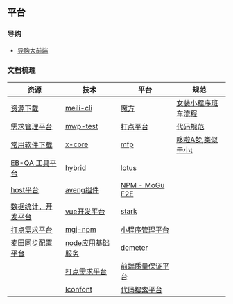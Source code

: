 
## 平台

### 导购

* [导购大前端](http://galaxy.mogujie.org/a/daogou-f2e/tech-docs/)

### 文档梳理

| 资源 | 技术 | 平台 |  规范 | 
| ------ | ------ | ------ | ------ |
| [资源下载](http://public.mogujie.org/) | [meili-cli](http://docs.f2e.meili-inc.com/meili-cli/) | [魔方](http://jcube.mogujie.org) | [女装小程序班车流程](http://wiki.mogujie.org/pages/viewpage.action?pageId=64208327) |
| [需求管理平台](http://pmo.meili-inc.com/PMO/DM) | [mwp-test](http://static.meili-inc.com/mwp/test) | [打点平台](http://mdata.wt.meili-inc.com/log/event) | [代码规范](http://static.meili-inc.com/sss/api.html) |
| [常用软件下载](http://public.mogujie.org/常用软件下载/) | [x-core](https://xcore.meili-inc.com/) | [mfp](http://docs.f2e.meili-inc.com/meili-cli/) | [哆啦A梦,类似于小t](http://apis.mgjpf.meili-inc.com/#/doraemon/appdebug) |
| [EB-QA 工具平台](http://ebtool.qa.mogujie.org/#/app/baiFuMei) | [hybrid](http://hybrid.meili-inc.com/#/) | [lotus](https://lotus.meili-inc.com/project) |
| [host平台](http://host.meili-inc.com/#/?_k=wfipul) | [aveng组件](http://aveng.meili-inc.com/) | [NPM - MoGu F2E](http://webnpm.f2e.mogujie.org) |
| [数据统计，开发平台](http://bda.mogujie.org/stark/#/?_k=ix7kzj) | [vue开发平台](http://vue.meili-inc.com/) | [stark](http://mops.mogujie.org/stark#/home?_k=9suxeo) |
| [打点需求平台](http://wx.meili-inc.com/#/modules) | [mgj-npm](http://webnpm.f2e.mogujie.org/) | [小程序管理平台](http://wx.meili-inc.com/#/modules) |
| [麦田同步配置平台](http://mait.mogujie.org/dev/definition/getDefinitionList.shtml)  | [node应用基础服务](http://galaxy.meili-inc.com/a/meili-node/node-doc/) | [demeter](http://mops.mogujie.org/demeter/index#/?_k=dsrbsz) |
|  | [打点需求平台](http://pa.meili-inc.com/dep/demandList) | [前端质量保证平台](http://batman.f2e.mogujie.org/) |
|  | [Iconfont](http://pc.meili-inc.com/internal-iconfont/index.html)  |  [代码搜索平台](http://search.meili-inc.com/)  |

